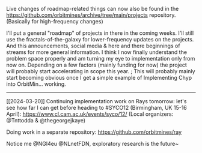 Live changes of roadmap-related things can now also be found in the  https://github.com/orbitmines/archive/tree/main/projects repository. (Basically for high-frequency changes) 

I'll put a general "roadmap" of projects in there in the coming weeks. I'll still use the ⁠fractals-of-the-galaxy for lower-frequency updates on the projects. And this ⁠announcements, social media & here and there beginnings of streams for more general information. I think I now finally understand the problem space properly and am turning my eye to implementation only from now on. Depending on a few factors (mainly funding for now) the project will probably start accelerating in scope this year. ; This will probably mainly start becoming obvious once I get a simple example of ⁠Implementing Chyp into OrbitMin… working.

---

[[2024-03-20]]
Continuing implementation work on Rays tomorrow: let's see how far I can get before heading to #SYCO12 (Birmingham, UK 15-16 April): https://www.cl.cam.ac.uk/events/syco/12/ (Local organizers: @Tnttodda & @thegeorgejkaye)

Doing work in a separate repository: https://github.com/orbitmines/ray

Notice me @NGI4eu @NLnetFDN, exploratory research is the future~
